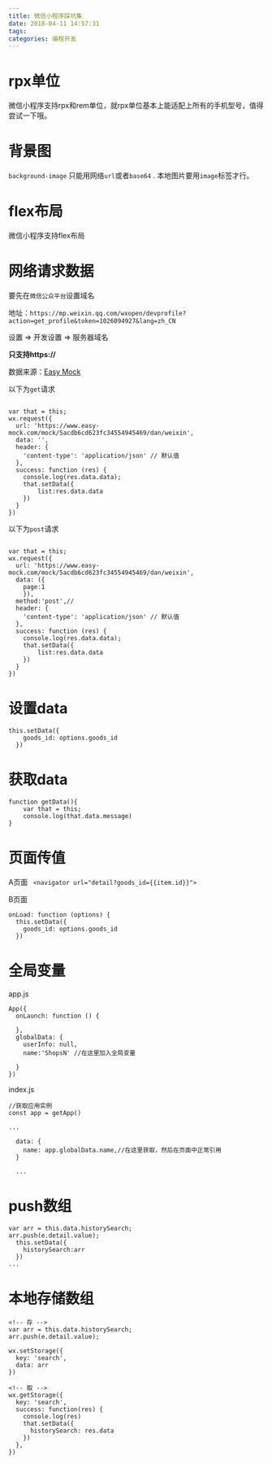 ```yaml
---
title: 微信小程序踩坑集
date: 2018-04-11 14:57:31
tags:
categories: 编程开发
---
```

# rpx单位

微信小程序支持rpx和rem单位，就rpx单位基本上能适配上所有的手机型号，值得尝试一下哦。

# 背景图

`background-image` 只能用网络`url`或者`base64` . 本地图片要用`image`标签才行。

# flex布局

微信小程序支持flex布局

# 网络请求数据

要先在`微信公众平台`设置域名

地址：`https://mp.weixin.qq.com/wxopen/devprofile?action=get_profile&token=1026094927&lang=zh_CN`

设置 => 开发设置 => 服务器域名

**只支持https://**

数据来源：[Easy Mock](https://www.easy-mock.com)

以下为`get`请求

```
    
var that = this;
wx.request({
  url: 'https://www.easy-mock.com/mock/5acdb6cd623fc34554945469/dan/weixin', 
  data: '',
  header: {
    'content-type': 'application/json' // 默认值
  },
  success: function (res) {
    console.log(res.data.data);
    that.setData({
        list:res.data.data
    })
  }
})
```

以下为`post`请求

```
    
var that = this;
wx.request({
  url: 'https://www.easy-mock.com/mock/5acdb6cd623fc34554945469/dan/weixin', 
  data: ({
    page:1
    }),
  method:'post',//
  header: {
    'content-type': 'application/json' // 默认值
  },
  success: function (res) {
    console.log(res.data.data);
    that.setData({
        list:res.data.data
    })
  }
})
```

# 设置data

```
this.setData({
    goods_id: options.goods_id
  })
```

# 获取data

```
function getData(){
    var that = this;
    console.log(that.data.message)
}
```


# 页面传值 

A页面
` <navigator url="detail?goods_id={{item.id}}">`

B页面
```
onLoad: function (options) {
  this.setData({
    goods_id: options.goods_id
  })
```


# 全局变量

app.js

```
App({
  onLaunch: function () {
 
  },
  globalData: {
    userInfo: null,
    name:'ShopsN' //在这里加入全局变量

  }
})
```

index.js

```
//获取应用实例
const app = getApp()

...

  data: {
    name: app.globalData.name,//在这里获取，然后在页面中正常引用
  }

  ...

```

# push数组

```
var arr = this.data.historySearch;
arr.push(e.detail.value);
  this.setData({
    historySearch:arr
  })
...
```

# 本地存储数组

```
<!-- 存 -->
var arr = this.data.historySearch;
arr.push(e.detail.value);

wx.setStorage({
  key: 'search',
  data: arr
})

<!-- 取 -->
wx.getStorage({
  key: 'search',
  success: function(res) {
    console.log(res)
    that.setData({
      historySearch: res.data
    })
  },
})
```
